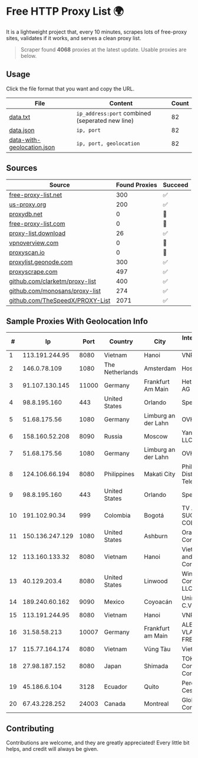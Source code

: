 
# Free HTTP Proxy List 🌍

It is a lightweight project that, every 10 minutes, scrapes lots of free-proxy sites, validates if it works, and serves a clean proxy list.


> Scraper found **4068** proxies at the latest update. Usable proxies are below.

## Usage

Click the file format that you want and copy the URL.


|File|Content|Count|
|----|-------|-----|
|[data.txt](https://raw.githubusercontent.com/themiralay/Proxy-List-World/master/data.txt)|`ip_address:port` combined (seperated new line)|82|
|[data.json](https://raw.githubusercontent.com/themiralay/Proxy-List-World/master/data.json)|`ip, port`|82|
|[data-with-geolocation.json](https://raw.githubusercontent.com/themiralay/Proxy-List-World/master/data-with-geolocation.json)|`ip, port, geolocation`|82|

## Sources

|Source|Found Proxies|Succeed|
|------|-------------|-------|
|[free-proxy-list.net](https://free-proxy-list.net)|300|✅|
|[us-proxy.org](https://www.us-proxy.org)|200|✅|
|[proxydb.net](http://proxydb.net)|0|🚫|
|[free-proxy-list.com](https://free-proxy-list.com/?page=&port=&type%5B%5D=http&type%5B%5D=https&up_time=0&search=Search)|0|🚫|
|[proxy-list.download](https://www.proxy-list.download/HTTP)|26|✅|
|[vpnoverview.com](https://vpnoverview.com/privacy/anonymous-browsing/free-proxy-servers)|0|🚫|
|[proxyscan.io](https://www.proxyscan.io)|0|🚫|
|[proxylist.geonode.com](https://proxylist.geonode.com/api/proxy-list?limit=300&page=1&sort_by=lastChecked&sort_type=desc&protocols=http,https)|300|✅|
|[proxyscrape.com](https://api.proxyscrape.com/v2/?request=displayproxies&protocol=http&timeout=10000&country=all&ssl=all&anonymity=all)|497|✅|
|[github.com/clarketm/proxy-list](https://raw.githubusercontent.com/clarketm/proxy-list/master/proxy-list-raw.txt)|400|✅|
|[github.com/monosans/proxy-list](https://raw.githubusercontent.com/monosans/proxy-list/main/proxies/http.txt)|274|✅|
|[github.com/TheSpeedX/PROXY-List](https://raw.githubusercontent.com/TheSpeedX/PROXY-List/master/http.txt)|2071|✅|


## Sample Proxies With Geolocation Info

|#|Ip|Port|Country|City|Internet Service Provider|
|-|--|----|-------|----|-------------------------|
|1|113.191.244.95|8080|Vietnam|Hanoi|VNPT|
|2|146.0.78.109|1080|The Netherlands|Amsterdam|Hostkey B V|
|3|91.107.130.145|11000|Germany|Frankfurt Am Main|Hetzner Online AG|
|4|98.8.195.160|443|United States|Orlando|Spectrum|
|5|51.68.175.56|1080|Germany|Limburg an der Lahn|OVH SAS|
|6|158.160.52.208|8090|Russia|Moscow|Yandex.Cloud LLC|
|7|51.68.175.56|1080|Germany|Limburg an der Lahn|OVH SAS|
|8|124.106.66.194|8080|Philippines|Makati City|Philippine Long Distance Telephone Co.|
|9|98.8.195.160|443|United States|Orlando|Spectrum|
|10|191.102.90.34|999|Colombia|Bogotá|TV AZTECA SUCURSAL COLOMBIA|
|11|150.136.247.129|1080|United States|Ashburn|Oracle Corporation|
|12|113.160.133.32|8080|Vietnam|Hanoi|VietNam Post and Telecom Corporation|
|13|40.129.203.4|8080|United States|Linwood|Windstream Communications LLC|
|14|189.240.60.162|9090|Mexico|Coyoacán|Uninet S.A. de C.V.|
|15|113.191.244.95|8080|Vietnam|Hanoi|VNPT|
|16|31.58.58.213|10007|Germany|Frankfurt am Main|ALEXANDRU VLAD trading as FREAKHOSTING|
|17|115.77.164.174|8080|Vietnam|Vũng Tàu|Viettel Group|
|18|27.98.187.152|8080|Japan|Shimada|TOKAI Communications Corporation|
|19|45.186.6.104|3128|Ecuador|Quito|Perez Tito Julio Cesar|
|20|67.43.228.252|24003|Canada|Montreal|GloboTech Communications|



## Contributing

Contributions are welcome, and they are greatly appreciated! Every
little bit helps, and credit will always be given.

